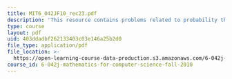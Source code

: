 ```yaml
---
title: MIT6_042JF10_rec23.pdf
description: 'This resource contains problems related to probability theorems. '
type: course
layout: pdf
uid: 403ddadbf262133403c03e146a25b2d0
file_type: application/pdf
file_location: >-
  https://open-learning-course-data-production.s3.amazonaws.com/6-042j-mathematics-for-computer-science-fall-2010/403ddadbf262133403c03e146a25b2d0_MIT6_042JF10_rec23.pdf
course_id: 6-042j-mathematics-for-computer-science-fall-2010
---
```

